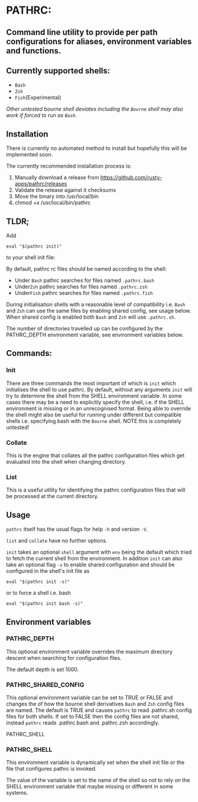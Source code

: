 # PATHRC:

## Command line utility to provide per path configurations for aliases, environment variables and functions.

## Currently supported shells:
* `Bash`
* `Zsh`
* `Fish`(Experimental)

*Other untested bourne shell deviates including the `Bourne` shell may also work if forced to run as `Bash`.* 

## Installation

There is currently no automated method to install but hopefully this will be implemented soon. 

The currently recommended installation process is:

1) Manually download a release from https://github.com/rusty-apps/pathrc/releases
2) Validate the release against it checksums
3) Move the binary into /usr/local/bin
4) chmod +x /usr/local/bin/pathrc 

## TLDR;

Add 
```
eval "$(pathrc init)"
```

to your shell init file:

By default, pathrc rc files should be named according to the shell:

* Under `Bash` pathrc searches for files named `.pathrc.bash`
* Under`Zsh` pathrc searches for files named `.pathrc.zsh`
* Under`Fish` pathrc searches for files named `.pathrc.fish`

During initialisation shells with a reasonable level of compatibility i.e. `Bash` and `Zsh` can use the same files by 
enabling shared config, see usage below. When shared config is enabled both `Bash` and `Zsh` will use `.pathrc.sh`.

The number of directories travelled up can be configured by the PATHRC_DEPTH environment variable, see environment 
variables below. 

## Commands:

### Init
There are three commands the most important of which is `init` which initialises the shell to use pathrc. By default, 
without any arguments `init` will try to determine the shell from the SHELL environment variable. In some cases there 
may be a need to explicitly specify the shell, i.e. if the SHELL environment is missing or in an unrecognised format.
Being able to override the shell might also be useful for running under different but compatible shells i.e. specifying 
bash with the `Bourne` shell. NOTE this is completely untested!

### Collate
This is the engine that collates all the pathrc configuration files which get evaluated into the shell when changing 
directory.

### List
This is a useful utility for identifying the pathrc configuration files that will be processed at the current directory.


## Usage  

`pathrc` itself has the usual flags for help `-h` and version `-V`.

`list` and `collate` have no further options.

`init` takes an optional `shell` argument with `env` being the default which tried to fetch the current shell from the 
environment. In addition `init` can also take an optional flag `-s` to enable shared configuration and should be 
configured in the shell's init file as 
```
eval "$(pathrc init -s)"
```
or to force a shell i.e. bash
```
eval "$(pathrc init bash -s)"
```

## Environment variables

### PATHRC_DEPTH
This optional environment variable overrides the maximum directory
descent when searching for configuration files.

The default depth is set 1000.

### PATHRC_SHARED_CONFIG

This optional environment variable can be set to TRUE or FALSE
and changes the of how the bourne shell derivatives `Bash` and `Zsh` config files are named.
The default is TRUE and causes `pathrc` to read .pathrc.sh config files for both shells.
If set to FALSE then the config files are not shared, instead `pathrc` reads .pathrc.bash and .pathrc.zsh accordingly.

PATHRC_SHELL

### PATHRC_SHELL
This environment variable is dynamically set when the shell init file or the file that configures pathrc is invoked. 

The value of the variable is set to the name of the shell so not to rely on the SHELL environment variable that maybe 
missing or different in some systems.
